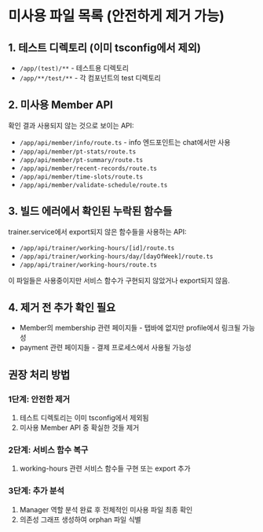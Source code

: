 # 미사용 파일 목록 (안전하게 제거 가능)

## 1. 테스트 디렉토리 (이미 tsconfig에서 제외)
- `/app/(test)/**` - 테스트용 디렉토리
- `/app/**/test/**` - 각 컴포넌트의 test 디렉토리

## 2. 미사용 Member API
확인 결과 사용되지 않는 것으로 보이는 API:
- `/app/api/member/info/route.ts` - info 엔드포인트는 chat에서만 사용
- `/app/api/member/pt-stats/route.ts`
- `/app/api/member/pt-summary/route.ts`
- `/app/api/member/recent-records/route.ts`
- `/app/api/member/time-slots/route.ts`
- `/app/api/member/validate-schedule/route.ts`

## 3. 빌드 에러에서 확인된 누락된 함수들
trainer.service에서 export되지 않은 함수들을 사용하는 API:
- `/app/api/trainer/working-hours/[id]/route.ts`
- `/app/api/trainer/working-hours/day/[dayOfWeek]/route.ts`
- `/app/api/trainer/working-hours/route.ts`

이 파일들은 사용중이지만 서비스 함수가 구현되지 않았거나 export되지 않음.

## 4. 제거 전 추가 확인 필요
- Member의 membership 관련 페이지들 - 탭바에 없지만 profile에서 링크될 가능성
- payment 관련 페이지들 - 결제 프로세스에서 사용될 가능성

## 권장 처리 방법

### 1단계: 안전한 제거
1. 테스트 디렉토리는 이미 tsconfig에서 제외됨
2. 미사용 Member API 중 확실한 것들 제거

### 2단계: 서비스 함수 복구
1. working-hours 관련 서비스 함수들 구현 또는 export 추가

### 3단계: 추가 분석
1. Manager 역할 분석 완료 후 전체적인 미사용 파일 최종 확인
2. 의존성 그래프 생성하여 orphan 파일 식별